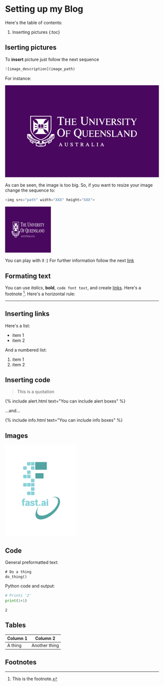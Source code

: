 # Setting up my Blog

Here's the table of contents:

1. Inserting pictures 
{:toc}

## Iserting pictures
To **insert** picture just follow the next sequence <br>
```python
![image_description](image_path)
```

For instance: <br>

![](../images/UQ2.jpg)

As can be seen, the image is too big. So, if you want to resize your image change the sequence to:
```python
<img src="path" width="XXX" height="XXX">
```

<img src="../images/UQ2.jpg" width="150" height="150"> 

You can play with it :) 
For further information follow the next [link](https://gist.github.com/uupaa/f77d2bcf4dc7a294d109)


## Formating text

You can use *italics*, **bold**, `code font text`, and create [links](https://www.markdownguide.org/cheat-sheet/). Here's a footnote [^1]. Here's a horizontal rule:

---

## Inserting links

Here's a list:

- item 1
- item 2

And a numbered list:

1. item 1
1. item 2

## Inserting code

> This is a quotation

{% include alert.html text="You can include alert boxes" %}

...and...

{% include info.html text="You can include info boxes" %}

## Images

![](/images/logo.png "fast.ai's logo")

## Code

General preformatted text:

    # Do a thing
    do_thing()

Python code and output:

```python
# Prints '2'
print(1+1)
```

    2

## Tables

| Column 1 | Column 2 |
|-|-|
| A thing | Another thing |

## Footnotes

[^1]: This is the footnote.

